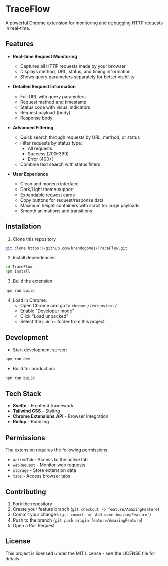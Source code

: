 # TraceFlow

A powerful Chrome extension for monitoring and debugging HTTP requests in real-time.

## Features

- **Real-time Request Monitoring**
  - Captures all HTTP requests made by your browser
  - Displays method, URL, status, and timing information
  - Shows query parameters separately for better visibility

- **Detailed Request Information**
  - Full URL with query parameters
  - Request method and timestamp
  - Status code with visual indicators
  - Request payload (body)
  - Response body

- **Advanced Filtering**
  - Quick search through requests by URL, method, or status
  - Filter requests by status type:
    - All requests
    - Success (200-399)
    - Error (400+)
  - Combine text search with status filters

- **User Experience**
  - Clean and modern interface
  - Dark/Light theme support
  - Expandable request cards
  - Copy buttons for request/response data
  - Maximum height containers with scroll for large payloads
  - Smooth animations and transitions

## Installation

1. Clone this repository
```bash
git clone https://github.com/brendogomes/TraceFlow.git
```

2. Install dependencies
```bash
cd TraceFlow
npm install
```

3. Build the extension
```bash
npm run build
```

4. Load in Chrome:
   - Open Chrome and go to `chrome://extensions/`
   - Enable "Developer mode"
   - Click "Load unpacked"
   - Select the `public` folder from this project

## Development

- Start development server:
```bash
npm run dev
```

- Build for production:
```bash
npm run build
```

## Tech Stack

- **Svelte** - Frontend framework
- **Tailwind CSS** - Styling
- **Chrome Extensions API** - Browser integration
- **Rollup** - Bundling

## Permissions

The extension requires the following permissions:
- `activeTab` - Access to the active tab
- `webRequest` - Monitor web requests
- `storage` - Store extension data
- `tabs` - Access browser tabs

## Contributing

1. Fork the repository
2. Create your feature branch (`git checkout -b feature/AmazingFeature`)
3. Commit your changes (`git commit -m 'Add some AmazingFeature'`)
4. Push to the branch (`git push origin feature/AmazingFeature`)
5. Open a Pull Request

## License

This project is licensed under the MIT License - see the LICENSE file for details.